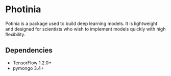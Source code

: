 # Photinia

Potinia is a package used to build deep learning models.
It is lightweight and designed for scientists who wish to implement models quickly with 
high flexibility.

## Dependencies

* TensorFlow 1.2.0+
* pymongo 3.4+
